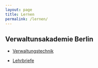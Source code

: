 ```yaml
---
layout: page
title: Lernen
permalink: /lernen/
---
```


## Verwaltunsakademie Berlin
* [Verwaltungstechnik](https://www.berlin.de/vak/dokumente/pdf/lehrbriefe/Lehrbrief_Verwaltungstechnik_1.pdf)

* [Lehrbriefe](https://www.berlin.de/vak/downloads/lehrbriefe/?q=verwaltung&ipp=20#searchresults)
